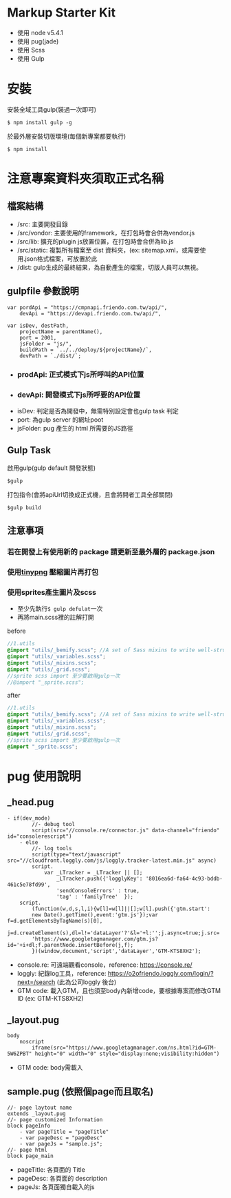 # Markup Starter Kit

- 使用 node v5.4.1
- 使用 pug(jade)
- 使用 Scss
- 使用 Gulp

# 安裝

安裝全域工具gulp(裝過一次即可)
```
$ npm install gulp -g
```

於最外層安裝切版環境(每個新專案都要執行)
```
$ npm install 
```
# 注意專案資料夾須取正式名稱
## 檔案結構
- /src: 主要開發目錄
- /src/vondor: 主要使用的framework，在打包時會合併為vendor.js
- /src/lib: 擴充的plugin js放置位置，在打包時會合併為lib.js
- /src/static: 複製所有檔案至 dist 資料夾，(ex: sitemap.xml，或需要使用.json格式檔案，可放置於此
- /dist: gulp生成的最終結果，為自動產生的檔案，切版人員可以無視。

## gulpfile 參數說明

```
var pordApi = "https://cmpnapi.friendo.com.tw/api/",
    devApi = "https://devapi.friendo.com.tw/api/",

var isDev, destPath,
    projectName = parentName(),
    port = 2001,
    jsFolder = "js/",
    buildPath = `../../deploy/${projectName}/`,
    devPath = `./dist/`;
```
- ### prodApi: 正式模式下js所呼叫的API位置
- ### devApi: 開發模式下js所呼要的API位置
- isDev: 判定是否為開發中，無需特別設定會也gulp task 判定
- port: 為gulp server 的網址poot
- jsFolder: pug 產生的 html 所需要的JS路徑

## Gulp Task

啟用gulp(gulp default 開發狀態)
```
$gulp
```

打包指令(會將apiUrl切換成正式機，且會將開者工具全部關閉)
```
$gulp build
```

## 注意事項 
### 若在開發上有使用新的 package 請更新至最外層的 package.json
### 使用[tinypng](https://tinypng.com/) 壓縮圖片再打包
### 使用sprites產生圖片及scss

- 至少先執行`$ gulp defulat`一次
- 再將main.scss裡的註解打開

before
``` scss
//1.utils
@import "utils/_bemify.scss"; //A set of Sass mixins to write well-structured, maintainable, idiomatic BEM-style .scss source:
@import "utils/_variables.scss";
@import "utils/_mixins.scss";
@import "utils/_grid.scss";
//sprite scss import 至少要啟用gulp一次
//@import "_sprite.scss";
```

after

``` scss
//1.utils
@import "utils/_bemify.scss"; //A set of Sass mixins to write well-structured, maintainable, idiomatic BEM-style .scss source:
@import "utils/_variables.scss";
@import "utils/_mixins.scss";
@import "utils/_grid.scss";
//sprite scss import 至少要啟用gulp一次
@import "_sprite.scss";
```

# pug 使用說明

## _head.pug
```
- if(dev_mode)
        //- debug tool
        script(src="//console.re/connector.js" data-channel="friendo" id="consolerescript")
    - else
        //- log tools
        script(type="text/javascript" src="//cloudfront.loggly.com/js/loggly.tracker-latest.min.js" async)
        script.
            var _LTracker = _LTracker || [];
                _LTracker.push({'logglyKey': '8016ea6d-fa64-4c93-bddb-461c5e78fd99',
                'sendConsoleErrors' : true,
                'tag' : 'familyTree'  });
    script.
        (function(w,d,s,l,i){w[l]=w[l]||[];w[l].push({'gtm.start': 
        new Date().getTime(),event:'gtm.js'});var f=d.getElementsByTagName(s)[0], 
        j=d.createElement(s),dl=l!='dataLayer'?'&l='+l:'';j.async=true;j.src= 
        'https://www.googletagmanager.com/gtm.js?id='+i+dl;f.parentNode.insertBefore(j,f); 
        })(window,document,'script','dataLayer','GTM-KTS8XH2');
```
- console.re: 可遠端觀看console，reference: https://console.re/
- loggly: 紀錄log工具，reference: https://o2ofriendo.loggly.com/login/?next=/search (此為公司loggly 後台)
- GTM code: 載入GTM，且也須至body內新增code，要根據專案而修改GTM ID (ex: GTM-KTS8XH2)

## _layout.pug
```
body
    noscript
        iframe(src="https://www.googletagmanager.com/ns.html?id=GTM-5W6ZPBT" height="0" width="0" style="display:none;visibility:hidden")
```
- GTM code: body需載入

## sample.pug  (依照個page而且取名)
```
//- page laytout name
extends _layout.pug
//- page customized Information
block pageInfo
    - var pageTitle = "pageTitle"
    - var pageDesc = "pageDesc"
    - var pageJs = "sample.js";
//- page html
block page_main
```
- pageTitle: 各頁面的 Title
- pageDesc: 各頁面的 description
- pageJs: 各頁面獨自載入的js

